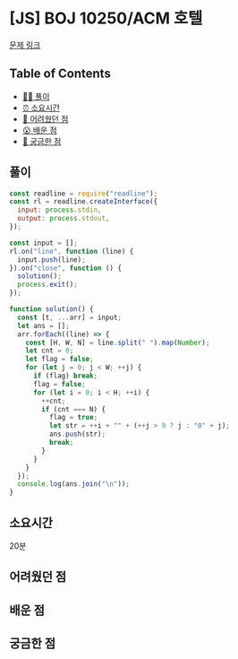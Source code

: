 # [JS] BOJ 10250/ACM 호텔

[문제 링크](https://www.acmicpc.net/problem/10250)

<!-- 제목으로 다음과 같은 내용으로 작성해주세요 ! -->
<!-- 📕 백준 : BOJ 문제번호/문제제목 e.g. BOJ 2577/숫자의 개수 -->
<!-- 📗 프로그래머스 : PRO 문제번호/문제제목 e.g. PRO 120812/최빈값 구하기 -->
<!-- 백준허브를 사용하시면 프로그래머스의 문제번호도 확인하실 수 있습니다 -->

## Table of Contents

- [✍🏻 풀이](#풀이)
- [⏰ 소요시간](#소요시간)
- [🫠 어려웠던 점](#어려웠던-점)
- [😮 배운 점](#배운-점)
- [🤔 궁금한 점](#궁금한-점)

## 풀이

<!-- ```옆에 사용하는 언어를 기입하세요 e.g. javascript, python -->

```javascript
const readline = require("readline");
const rl = readline.createInterface({
  input: process.stdin,
  output: process.stdout,
});

const input = [];
rl.on("line", function (line) {
  input.push(line);
}).on("close", function () {
  solution();
  process.exit();
});

function solution() {
  const [t, ...arr] = input;
  let ans = [];
  arr.forEach((line) => {
    const [H, W, N] = line.split(" ").map(Number);
    let cnt = 0;
    let flag = false;
    for (let j = 0; j < W; ++j) {
      if (flag) break;
      flag = false;
      for (let i = 0; i < H; ++i) {
        ++cnt;
        if (cnt === N) {
          flag = true;
          let str = ++i + "" + (++j > 9 ? j : "0" + j);
          ans.push(str);
          break;
        }
      }
    }
  });
  console.log(ans.join("\n"));
}
```

## 소요시간

20분

## 어려웠던 점

## 배운 점

## 궁금한 점
